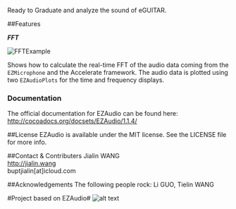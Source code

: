 Ready to Graduate and analyze the sound of eGUITAR.

##Features

**_FFT_**

![FFTExample](https://cloud.githubusercontent.com/assets/1275640/8662077/5621705a-2971-11e5-88ed-9a865e422ade.gif)

Shows how to calculate the real-time FFT of the audio data coming from the `EZMicrophone` and the Accelerate framework. The audio data is plotted using two `EZAudioPlots` for the time and frequency displays.

### Documentation
The official documentation for EZAudio can be found here: http://cocoadocs.org/docsets/EZAudio/1.1.4/

##License
EZAudio is available under the MIT license. See the LICENSE file for more info.

##Contact & Contributers
Jialin WANG<br>
http://jialin.wang<br>
buptjialin[at]icloud.com

##Acknowledgements
The following people rock:
Li GUO, Tielin WANG

#Project based on EZAudio#
![alt text](http://i.imgur.com/ll5q68r.png "EZAudioLogo")
